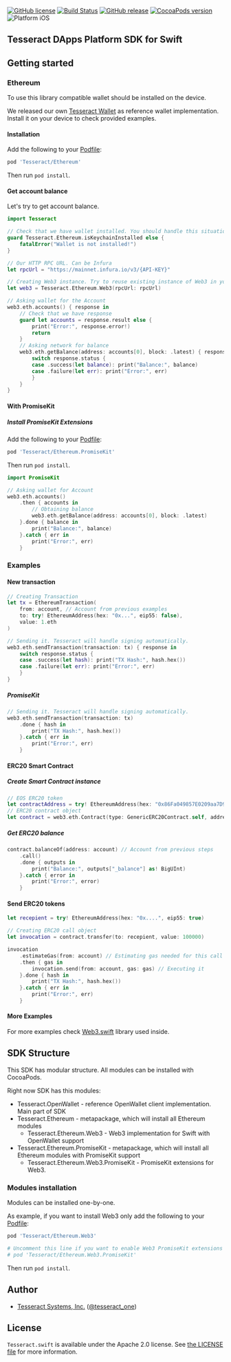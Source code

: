 [![GitHub license](https://img.shields.io/badge/license-Apache%202.0-lightgrey.svg)](https://raw.githubusercontent.com/tesseract-one/Tesseract.swift/master/LICENSE)
[![Build Status](https://travis-ci.com/tesseract-one/Tesseract.swift.svg?branch=master)](https://travis-ci.com/tesseract-one/Tesseract.swift)
[![GitHub release](https://img.shields.io/github/release/tesseract-one/Tesseract.swift.svg)](https://github.com/tesseract-one/Tesseract.swift/releases)
[![CocoaPods version](https://img.shields.io/cocoapods/v/Tesseract.svg)](https://cocoapods.org/pods/Tesseract)
![Platform iOS](https://img.shields.io/badge/platform-iOS-orange.svg)

## Tesseract DApps Platform SDK for Swift

## Getting started

### Ethereum

To use this library compatible wallet should be installed on the device.

We released our own [Tesseract Wallet](https://itunes.apple.com/us/app/tesseract-wallet/id1459505103) as reference wallet implementation. Install it on your device to check provided examples.

#### Installation

Add the following to your [Podfile](http://guides.cocoapods.org/using/the-podfile.html):

```rb
pod 'Tesseract/Ethereum'
```

Then run `pod install`.

#### Get account balance

Let's try to get account balance.

```swift
import Tesseract

// Check that we have wallet installed. You should handle this situation in your app.
guard Tesseract.Ethereum.isKeychainInstalled else {
    fatalError("Wallet is not installed!")
}

// Our HTTP RPC URL. Can be Infura
let rpcUrl = "https://mainnet.infura.io/v3/{API-KEY}"

// Creating Web3 instance. Try to reuse existing instance of Web3 in your app.
let web3 = Tesseract.Ethereum.Web3(rpcUrl: rpcUrl)

// Asking wallet for the Account
web3.eth.accounts() { response in
    // Check that we have response
    guard let accounts = response.result else {
        print("Error:", response.error!)
        return
    }
    // Asking network for balance
    web3.eth.getBalance(address: accounts[0], block: .latest) { response in
        switch response.status {
        case .success(let balance): print("Balance:", balance)
        case .failure(let err): print("Error:", err)
        }
    }
}
```

#### With PromiseKit

##### Install PromiseKit Extensions

Add the following to your [Podfile](http://guides.cocoapods.org/using/the-podfile.html):

```rb
pod 'Tesseract/Ethereum.PromiseKit'

```

Then run `pod install`.

```swift
import PromiseKit

// Asking wallet for Account
web3.eth.accounts()
    .then { accounts in
        // Obtaining balance
        web3.eth.getBalance(address: accounts[0], block: .latest)
    }.done { balance in
        print("Balance:", balance)
    }.catch { err in
        print("Error:", err)
    }
```

### Examples

#### New transaction

```swift
// Creating Transaction
let tx = EthereumTransaction(
    from: account, // Account from previous examples
    to: try! EthereumAddress(hex: "0x...", eip55: false),
    value: 1.eth
)

// Sending it. Tesseract will handle signing automatically.
web3.eth.sendTransaction(transaction: tx) { response in
    switch response.status {
    case .success(let hash): print("TX Hash:", hash.hex())
    case .failure(let err): print("Error:", err)
    }
}
```

##### PromiseKit

```swift
// Sending it. Tesseract will handle signing automatically.
web3.eth.sendTransaction(transaction: tx)
    .done { hash in
        print("TX Hash:", hash.hex())
    }.catch { err in
        print("Error:", err)
    }
```

#### ERC20 Smart Contract

##### Create Smart Contract instance

```swift
// EOS ERC20 token
let contractAddress = try! EthereumAddress(hex: "0x86Fa049857E0209aa7D9e616F7eb3b3B78ECfdb0", eip55: true)
// ERC20 contract object
let contract = web3.eth.Contract(type: GenericERC20Contract.self, address: contractAddress)
```

##### Get ERC20 balance

```swift
contract.balanceOf(address: account) // Account from previous steps
    .call()
    .done { outputs in
        print("Balance:", outputs["_balance"] as! BigUInt)
    }.catch { error in
        print("Error:", error)
    }
```

#### Send ERC20 tokens

```swift
let recepient = try! EthereumAddress(hex: "0x....", eip55: true)

// Creating ERC20 call object
let invocation = contract.transfer(to: recepient, value: 100000)

invocation
    .estimateGas(from: account) // Estimating gas needed for this call
    .then { gas in
        invocation.send(from: account, gas: gas) // Executing it
    }.done { hash in
        print("TX Hash:", hash.hex())
    }.catch { err in
        print("Error:", err)
    }
```

#### More Examples

For more examples check [Web3.swift](https://github.com/Boilertalk/Web3.swift) library used inside.

## SDK Structure

This SDK has modular structure. All modules can be installed with CocoaPods.

Right now SDK has this modules:

* Tesseract.OpenWallet - reference OpenWallet client implementation. Main part of SDK
* Tesseract.Ethereum - metapackage, which will install all Ethereum modules
  * Tesseract.Ethereum.Web3 - Web3 implementation for Swift with OpenWallet support
* Tesseract.Ethereum.PromiseKit - metapackage, which will install all Ethereum modules with PromiseKit support
  * Tesseract.Ethereum.Web3.PromiseKit - PromiseKit extensions for Web3.

### Modules installation

Modules can be installed one-by-one.

As example, if you want to install Web3 only add the following to your [Podfile](http://guides.cocoapods.org/using/the-podfile.html):

```rb
pod 'Tesseract/Ethereum.Web3'

# Uncomment this line if you want to enable Web3 PromiseKit extensions
# pod 'Tesseract/Ethereum.Web3.PromiseKit'
```

Then run `pod install`.

## Author

 - [Tesseract Systems, Inc.](mailto:info@tesseract.one)
   ([@tesseract_one](https://twitter.com/tesseract_one))

## License

`Tesseract.swift` is available under the Apache 2.0 license. See [the LICENSE file](https://raw.githubusercontent.com/tesseract-one/Tesseract.swift/master/LICENSE) for more information.
